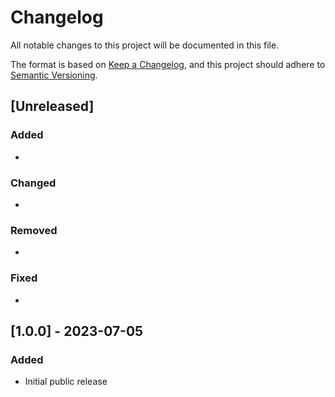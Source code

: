# Changelog

All notable changes to this project will be documented in this file.

The format is based on [Keep a Changelog](https://keepachangelog.com/en/1.0.0/),
and this project should adhere to [Semantic Versioning](https://semver.org/spec/v2.0.0.html).

## [Unreleased]

### Added

- 

### Changed

- 

### Removed

- 

### Fixed

- 

## [1.0.0] - 2023-07-05

### Added

- Initial public release

[1.0]: https://github.com/nrc-cnrc/Canadian-Airspace-Models/releases/tag/v1.0
